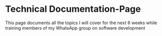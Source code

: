 # Technical Documentation-Page
This page documents all the topics I will cover for the next 6 weeks 
while training members of my WhatsApp group on software development

